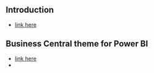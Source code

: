 ## Introduction
  - [link here](https://learn.microsoft.com/en-us/dynamics365/business-central/admin-powerbi)


## Business Central theme for Power BI
  - [link here](https://community.fabric.microsoft.com/t5/Themes-Gallery/Microsoft-Dynamics-365-Business-Central/m-p/385875)
  - 
